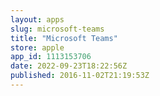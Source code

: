 ```yaml
---
layout: apps
slug: microsoft-teams
title: "Microsoft Teams"
store: apple
app_id: 1113153706
date: 2022-09-23T18:22:56Z
published: 2016-11-02T21:19:53Z
---
```

